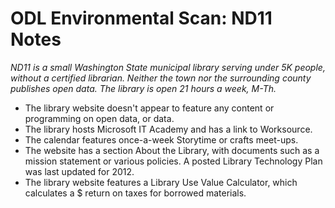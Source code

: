 #  ODL Environmental Scan: ND11 Notes

*ND11 is a small Washington State municipal library serving under 5K people, without a certified librarian. Neither the town nor the surrounding county publishes open data. The library is open 21 hours a week, M-Th.*

- The library website doesn't appear to feature any content or programming on open data, or data. 
- The library hosts Microsoft IT Academy and has a link to Worksource. 
- The calendar features once-a-week Storytime or crafts meet-ups.
- The website has a section About the Library, with documents such as a mission statement or various policies. A posted Library Technology Plan was last updated for 2012. 
- The library website features a Library Use Value Calculator, which calculates a $ return on taxes for borrowed materials.


